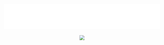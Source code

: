 <div align="center">
  <a href="https://dannesx.github.io/">
    <img src="./git/dannesx.svg" alt="logo"/>
  </a>
  <br>
  <br>
  <img src="https://skillicons.dev/icons?i=html,css,js,react,tailwind,nodejs,python,unity,godot&theme=dark" />
</div>
